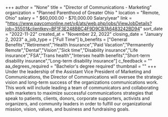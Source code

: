 +++
author = "None"
title = "Director of Communications - Marketing"
organization = "Planned Parenthood of Greater Ohio "
location = "Remote, Ohio"
salary = " $60,000.00 - $70,000.00 Salary/year"
link = "https://www.paycomonline.net/v4/ats/web.php/jobs/ViewJobDetails?job=35501&clientkey=BF1F3E248BBC4F9D9CB7A6483242BD94"
sort_date = "2022-11-22"
created_at = "November 22, 2022"
closing_date = "January 2, 2023"
a_job_type = ["Full Time"]
b_benefits = ["General Benefits","Retirement","Health Insurance","Paid Vacation","Permanently Remote","Dental","Vision","Sick time","Disability insurance","Life insurance","FSA","Trans health","Intersex health benefits","Short-term disability insurance","Long-term disability insurance"]
c_feedback = ""
aa_degrees_required = "Bachelor's degree required"
thumbnail = ""
+++
Under the leadership of the Assistant Vice President of Marketing and Communications, the Director of Communications will oversee the strategic vision and long-term success of the organizations communications work. This work will include leading a team of communicators and collaborating with marketers to maximize successful communications strategies that speak to patients, clients, donors, corporate supporters, activists and organizers, and community leaders in order to fulfill our organizational mission, vision, values, and business and fundraising goals.